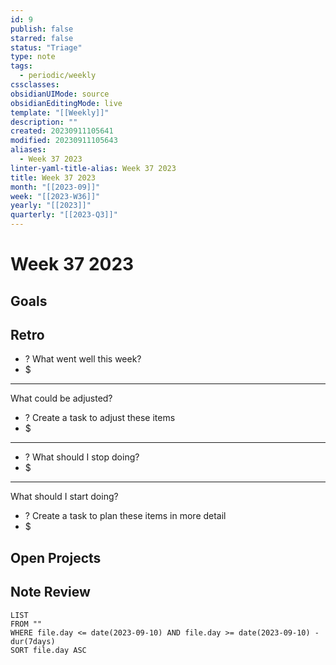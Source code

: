 ```yaml
---
id: 9
publish: false
starred: false
status: "Triage"
type: note
tags:
  - periodic/weekly
cssclasses: 
obsidianUIMode: source
obsidianEditingMode: live
template: "[[Weekly]]"
description: ""
created: 20230911105641
modified: 20230911105643
aliases:
  - Week 37 2023
linter-yaml-title-alias: Week 37 2023
title: Week 37 2023
month: "[[2023-09]]"
week: "[[2023-W36]]"
yearly: "[[2023]]"
quarterly: "[[2023-Q3]]"
---
```


# Week 37 2023

## Goals


## Retro

- ? What went well this week?
- $


---

What could be adjusted?

- ? Create a task to adjust these items
- $

---

- ? What should I stop doing?
- $


---

What should I start doing?

- ? Create a task to plan these items in more detail
- $

## Open Projects

## Note Review

```
LIST
FROM ""
WHERE file.day <= date(2023-09-10) AND file.day >= date(2023-09-10) - dur(7days)
SORT file.day ASC
```
